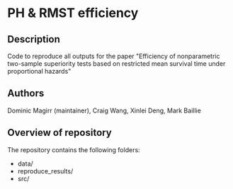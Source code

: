 # PH & RMST efficiency

## Description

Code to reproduce all outputs for the paper "Efficiency of nonparametric two-sample superiority tests based on restricted mean survival time under proportional hazards"

## Authors 
Dominic Magirr (maintainer), Craig Wang, Xinlei Deng, Mark Baillie

## Overview of repository

The repository contains the following folders:

* data/
* reproduce_results/
* src/
